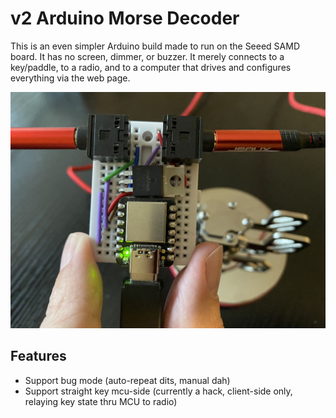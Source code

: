 # v2 Arduino Morse Decoder

This is an even simpler Arduino build made to run on the Seeed SAMD board. It has no screen, dimmer, or buzzer. It merely connects to a key/paddle, to a radio, and to a computer that drives and configures everything via the web page.

![Hardware](keyer.jpg)

## Features

- Support bug mode (auto-repeat dits, manual dah)
- Support straight key mcu-side (currently a hack, client-side only, relaying key state thru MCU to radio)